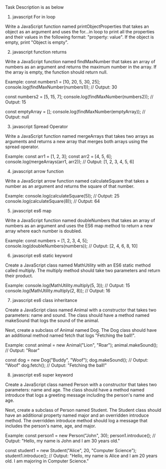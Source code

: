 Task Description is as below

1) javascript For in loop

Write a JavaScript function named printObjectProperties that takes an object as an argument and uses the for...in loop to print all the properties and their values in the following format: "property: value". If the object is empty, print "Object is empty".



2) javascript function returns

Write a JavaScript function named findMaxNumber that takes an array of numbers as an argument and returns the maximum number in the array. If the array is empty, the function should return null.


Example:
const numbers1 = [10, 20, 5, 30, 25];
console.log(findMaxNumber(numbers1)); // Output: 30

const numbers2 = [5, 15, 7];
console.log(findMaxNumber(numbers2)); // Output: 15

const emptyArray = [];
console.log(findMaxNumber(emptyArray)); // Output: null


3) javascript Spread Operator

Write a JavaScript function named mergeArrays that takes two arrays as arguments and returns a new array that merges both arrays using the spread operator.

Example:
const arr1 = [1, 2, 3];
const arr2 = [4, 5, 6];
console.log(mergeArrays(arr1, arr2)); // Output: [1, 2, 3, 4, 5, 6]


4) javascript arrow function

Write a JavaScript arrow function named calculateSquare that takes a number as an argument and returns the square of that number.

Example:
console.log(calculateSquare(5)); // Output: 25
console.log(calculateSquare(8)); // Output: 64


5) javascript es6 map

Write a JavaScript function named doubleNumbers that takes an array of numbers as an argument and uses the ES6 map method to return a new array where each number is doubled.

Example:
const numbers = [1, 2, 3, 4, 5];
console.log(doubleNumbers(numbers)); // Output: [2, 4, 6, 8, 10]


6) javascript es6 static keyword

Create a JavaScript class named MathUtility with an ES6 static method called multiply. The multiply method should take two parameters and return their product.

Example:
console.log(MathUtility.multiply(5, 3)); // Output: 15
console.log(MathUtility.multiply(2, 8)); // Output: 16


7) javascript es6 class inheritance

Create a JavaScript class named Animal with a constructor that takes two parameters: name and sound. The class should have a method named makeSound that logs the sound of the animal.

Next, create a subclass of Animal named Dog. The Dog class should have an additional method named fetch that logs "Fetching the ball!".

Example:
const animal = new Animal("Lion", "Roar");
animal.makeSound(); // Output: "Roar"

const dog = new Dog("Buddy", "Woof");
dog.makeSound(); // Output: "Woof"
dog.fetch(); // Output: "Fetching the ball!"



8) javascript es6 super keyword

Create a JavaScript class named Person with a constructor that takes two parameters: name and age. The class should have a method named introduce that logs a greeting message including the person's name and age.

Next, create a subclass of Person named Student. The Student class should have an additional property named major and an overridden introduce method. The overridden introduce method should log a message that includes the person's name, age, and major.


Example:
const person1 = new Person("John", 30);
person1.introduce(); // Output: "Hello, my name is John and I am 30 years old."

const student1 = new Student("Alice", 20, "Computer Science");
student1.introduce(); // Output: "Hello, my name is Alice and I am 20 years old. I am majoring in Computer Science."